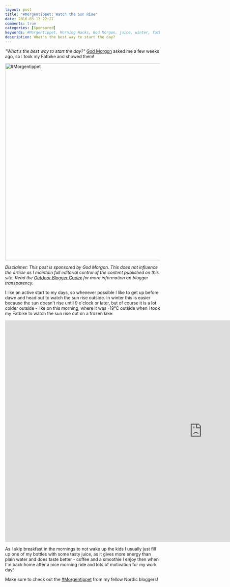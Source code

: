 ```yaml
---
layout: post
title: "#Morgentippet: Watch the Sun Rise"
date: 2016-03-12 22:27
comments: true
categories: [Sponsored]
keywords: #Morgentippet, Morning Hacks, God Morgon, juice, winter, fatbiking, sunrise
description: What's the best way to start the day?
---
```


*"What's the best way to start the day?"* [God Morgon](http://godmorgen.com/) asked me a few weeks ago, so I took my Fatbike and showed them! 

<a data-flickr-embed="true"  href="https://www.flickr.com/photos/hendrikmorkel/25433931470/in/dateposted/" title="#Morgentippet"><img src="https://farm2.staticflickr.com/1468/25433931470_9417424867_b.jpg" width="1024" height="640" alt="#Morgentippet"></a><script async src="//embedr.flickr.com/assets/client-code.js" charset="utf-8"></script>

<!-- more -->

*Disclaimer: This post is sponsored by God Morgon. This does not influence the article as I maintain full editorial control of the content published on this site. Read the [Outdoor Blogger Codex](http://www.outdoorbloggercodex.com/en/?noredirect=en_US) for more information on blogger transparency.*

I like an active start to my days, so whenever possible I like to get up before dawn and head out to watch the sun rise outside. In winter this is easier because the sun doesn't rise until 9 o'clock or later, but of course it is a lot colder outside - like on this morning, where it was -19°C outside when I took my Fatbike to watch the sun rise out on a frozen lake: 

<iframe width="1280" height="720" src="https://www.youtube.com/embed/ZPp4DVs7o0A" frameborder="0" allowfullscreen></iframe>

As I skip breakfast in the mornings to not wake up the kids I usually just fill up one of my bottles with some tasty juice, as it gives more energy than plain water and does taste better - coffee and a smoothie I enjoy then when I'm back home after a nice morning ride and lots of motivation for my work day! 

Make sure to check out the [#Morgentippet](http://godmorgen.com/dk/morgentippet/) from my fellow Nordic bloggers!